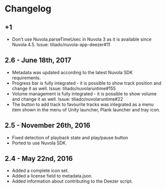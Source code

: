 Changelog
=========

+1
--

  * Don't use Nuvola.parseTimeUsec in Nuvola 3 as it is available since Nuvola 4.5.
    Issue: tiliado/nuvola-app-deezer#11

2.6 - June 18th, 2017
---------------------

  * Metadata was updated according to the latest Nuvola SDK requirements.
  * Progress bar is fully integrated - it is possible to show track position and change it as well.
    Issue: tiliado/nuvolaruntime#155
  * Volume management is fully integrated - it is possible to show volume and change it as well.
    Issue: tiliado/nuvolaruntime#22
  * The button to add track to favourite tracks was integrated as a menu item shown in the menu of Unity launcher,
    Plank launcher and tray icon.
    
2.5 - November 26th, 2016
-------------------------

  * Fixed detection of playback state and play/pause button
  * Ported to use Nuvola SDK.

2.4 - May 22nd, 2016
--------------------

  * Added a complete icon set.
  * Added a license field to metadata.json.
  * Added information about contributing to the Deezer script.
